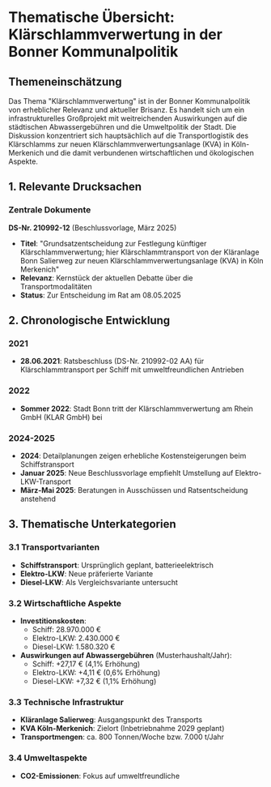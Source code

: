 # Thematische Übersicht: Klärschlammverwertung in der Bonner Kommunalpolitik

## Themeneinschätzung

Das Thema "Klärschlammverwertung" ist in der Bonner Kommunalpolitik von erheblicher Relevanz und aktueller Brisanz. Es handelt sich um ein infrastrukturelles Großprojekt mit weitreichenden Auswirkungen auf die städtischen Abwassergebühren und die Umweltpolitik der Stadt. Die Diskussion konzentriert sich hauptsächlich auf die Transportlogistik des Klärschlamms zur neuen Klärschlammverwertungsanlage (KVA) in Köln-Merkenich und die damit verbundenen wirtschaftlichen und ökologischen Aspekte.

## 1. Relevante Drucksachen

### Zentrale Dokumente

**DS-Nr. 210992-12** (Beschlussvorlage, März 2025)

- **Titel**: "Grundsatzentscheidung zur Festlegung künftiger Klärschlammverwertung; hier Klärschlammtransport von der Kläranlage Bonn Salierweg zur neuen Klärschlammverwertungsanlage (KVA) in Köln Merkenich"
- **Relevanz**: Kernstück der aktuellen Debatte über die Transportmodalitäten
- **Status**: Zur Entscheidung im Rat am 08.05.2025

## 2. Chronologische Entwicklung

### 2021

- **28.06.2021**: Ratsbeschluss (DS-Nr. 210992-02 AA) für Klärschlammtransport per Schiff mit umweltfreundlichen Antrieben

### 2022

- **Sommer 2022**: Stadt Bonn tritt der Klärschlammverwertung am Rhein GmbH (KLAR GmbH) bei

### 2024-2025

- **2024**: Detailplanungen zeigen erhebliche Kostensteigerungen beim Schiffstransport
- **Januar 2025**: Neue Beschlussvorlage empfiehlt Umstellung auf Elektro-LKW-Transport
- **März-Mai 2025**: Beratungen in Ausschüssen und Ratsentscheidung anstehend

## 3. Thematische Unterkategorien

### 3.1 Transportvarianten

- **Schiffstransport**: Ursprünglich geplant, batterieelektrisch
- **Elektro-LKW**: Neue präferierte Variante
- **Diesel-LKW**: Als Vergleichsvariante untersucht

### 3.2 Wirtschaftliche Aspekte

- **Investitionskosten**:
  - Schiff: 28.970.000 €
  - Elektro-LKW: 2.430.000 €
  - Diesel-LKW: 1.580.320 €
- **Auswirkungen auf Abwassergebühren** (Musterhaushalt/Jahr):
  - Schiff: +27,17 € (4,1% Erhöhung)
  - Elektro-LKW: +4,11 € (0,6% Erhöhung)
  - Diesel-LKW: +7,32 € (1,1% Erhöhung)

### 3.3 Technische Infrastruktur

- **Kläranlage Salierweg**: Ausgangspunkt des Transports
- **KVA Köln-Merkenich**: Zielort (Inbetriebnahme 2029 geplant)
- **Transportmengen**: ca. 800 Tonnen/Woche bzw. 7.000 t/Jahr

### 3.4 Umweltaspekte

- **CO2-Emissionen**: Fokus auf umweltfreundliche
